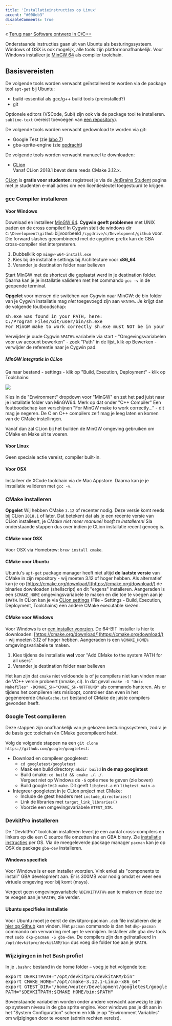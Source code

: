 ```yaml
---
title: 'Installatieinstructies op Linux'
accent: "#008eb3"
disableComments: true
---
```


&laquo;&nbsp;[Terug naar Software ontwerp in C/C++](/teaching/cpp)<br/>

Onderstaande instructies gaan uit van Ubuntu als besturingssysteem. Windows of OSX is ook mogelijk, alle tools zijn platformonafhankelijk. Voor Windows installeer je [MinGW 64](https://sourceforge.net/projects/mingw-w64/) als compiler toolchain. 

## Basisvereisten

De volgende tools worden verwacht geïnstalleerd te worden via de package tool `apt-get` bij Ubuntu:

* build-essential als gcc/g++ build tools (preinstalled?)
* git

Optionele editors (VSCode, Subl) zijn ook via de package tool te installeren. `sublime-text` (vereist toevoegen van [een repository](https://www.sublimetext.com/docs/3/linux_repositories.html)).

De volgende tools worden verwacht gedownload te worden via git:

* Google Test (zie [labo 7](/teaching/cpp/labo-7))
* gba-sprite-engine (zie [opdracht](/teaching/cpp/project))

De volgende tools worden verwacht manueel te downloaden:

* [CLion](https://www.jetbrains.com/clion/download/)<br/>Vanaf CLion 2018.1 bevat deze reeds CMake 3.12.x.

[CLion](https://www.jetbrains.com/clion/download) is **gratis voor studenten**: registreet je via de [JetBrains Student](https://www.jetbrains.com/student/) pagina met je studenten e-mail adres om een licentiesleutel toegestuurd te krijgen. 

### gcc Compiler installeren

#### Voor Windows

Download en installeer [MinGW 64](https://sourceforge.net/projects/mingw-w64/). **Cygwin geeft problemen** met UNIX paden en de cross compiler! In Cygwin stelt de windows dir `C:\Development\github` bijvoorbeeld `/cygdrive/c/Development/github` voor. Die forward slashes gecombineerd met de cygdrive prefix kan de GBA cross-compiler niet interpreteren. 

1. Dubbelklik op `mingw-w64-install.exe`
2. Kies bij de installatie settings bij Architecture voor **x86_64**
3. Verander je destination folder naar believen

Start MinGW met de shortcut die geplaatst werd in je destination folder. Daarna kan je je installatie valideren met het commando `gcc -v` in de geopende terminal. 

**Opgelet** voor mensen die switchen van Cygwin naar MinGW: de bin folder van je Cygwin installatie mag _niet_ toegevoegd zijn aan `%PATH%`. Je krijgt dan de volgende foutboodschap:

<pre>
sh.exe was found in your PATH, here:
C:/Program Files/Git/user/bin/sh.exe
For MinGW make to work correctly sh.exe must NOT be in your path.
</pre>

Verwijder je oude Cygwin `%PATH%` variabele via start - "Omgevingsvariabelen voor uw account bewerken" - zoek "Path" in de lijst, klik op Bewerken - verwijder de referentie naar je Cygwin pad. 

##### MinGW integratie in CLion

Ga naar bestand - settings - klik op "Build, Execution, Deployment" - klik op Toolchains:

<img src="/img/teaching/cpp/clion_settings_mingw.png" class="bordered" />

Kies in de "Environment" dropdown voor "MinGW" en zet het pad juist naar je installatie folder van MinGW64. Merk op dat onder "C++ Compiler" Een foutboodschap kan verschijnen "For MinGW make to work correctly..." - dit mag je negeren. De C en C++ compilers zelf mag je leeg laten en komen van de CMake instellingen.

Vanaf dan zal CLion bij het builden de MinGW omgeving gebruiken om CMake en Make uit te voeren.

#### Voor Linux

Geen speciale actie vereist, compiler built-in.

#### Voor OSX

Installeer de XCode toolchain via de Mac Appstore. Daarna kan je je installatie valideren met `gcc -v`.

### CMake installeren

**Opgelet** Wij hebben CMake `3.12` of recenter nodig. Deze versie komt reeds bij CLion `2018.1` of later. Dat betekent dat als je een recente versie van CLion installeert, je _CMake niet meer manueel hoeft te installeren!_ Sla onderstaande stappen dus over indien je CLion installatie recent genoeg is. 

#### CMake voor OSX

Voor OSX via Homebrew: `brew install cmake`. 

#### CMake voor Ubuntu

Ubuntu's `apt-get` package manager heeft niet altijd **de laatste versie** van CMake in zijn repository - wij moeten 3.12 of hoger hebben. Als alternatief kan je op [https://cmake.org/download/](https://cmake.org/download/) de binaries downloaden (shellscript) en dit "ergens" installeren. Aangeraden is een `$CMAKE_HOME` omgevingsvariabele te maken en die toe te voegen aan je `$PATH`. In CLion kan je via [CLion settings](https://www.jetbrains.com/help/clion/configuring-cmake.html) (File - Settings - Build, Execution, Deployment, Toolchains) een andere CMake executable kiezen. 

#### CMake voor Windows

Voor Windows is er [een installer voorzien](https://cmake.org/download/). De 64-BIT installer is hier te downloaden: [https://cmake.org/download/](https://cmake.org/download/) - wij moeten 3.12 of hoger hebben. Aangeraden is een `%CMAKE_HOME%` omgevingsvariabele te maken. 

1. Kies tijdens de installatie **wel** voor "Add CMake to the system PATH for all users". 
2. Verander je destination folder naar believen

Het kan zijn dat `cmake` niet voldoende is of je compilers niet kan vinden maar de VC++ versie probeert (nmake, cl). In dat geval `cmake -G "Unix Makefiles" -DCMAKE_SH="CMAKE_SH-NOTFOUND"` als commando hanteren. Als er tijdens het compileren iets misloopt, controleer dan even in het gegenereerde `CMakeCache.txt` bestand of CMake de juiste compilers gevonden heeft. 

### Google Test compileren

Deze stappen zijn onafhankelijk van je gekozen besturingssysteem, zodra je de basis gcc toolchain én CMake gecompileerd hebt. 

Volg de volgende stappen na een `git clone https://github.com/google/googletest`:

* Download en compileer googletest:
  * `cd googletest/googletest`
  * Maak een build directory: `mkdir build` **in de map googletest**
  * Build cmake: `cd build && cmake ./../`. <br/>Vergeet niet op Windows de `-G` optie mee te geven (zie boven)
  * Build google test: `make`. Dit geeft `libgtest.a` en `libgtest_main.a`   
* Integreer googletest in je CLion project met CMake:
  * Include de gtest headers met `include_directories()`
  * Link de libraries met `target_link_libraries()`
  * Voorzie een omgevingsvariabele `GTEST_DIR`.

### DevkitPro installeren

De "DevkitPro" toolchain installeren levert je een aantal cross-compilers en linkers op die een C source file omzetten ine en GBA binary. Zie [installatie instructies](https://devkitpro.org/wiki/Getting_Started) per OS. Via de meegeleverde package manager `pacman` kan je op OSX de package `gba-dev` installeren. 

#### Windows specifiek

Voor Windows is er een installer voorzien. Vink enkel als "components to install" GBA development aan. Er is 300MB voor nodig omdat er weer een virtuele omgeving voor bij komt (msys). 

Vergeet geen omgevingsvariabele `%DEVKITPATH%` aan te maken en deze toe te voegen aan je `%PATH%`; zie verder.

#### Ubuntu specifieke installatie

Voor Ubuntu moet je eerst de devkitpro-pacman `.deb` file installeren die je [hier op Github](https://github.com/devkitPro/pacman/releases) kan vinden. Het `pacman` commando is dan het `dkp-pacman` commando om verwarring met `apt` te vermijden. Installeer alle gba dev tools met `sudo dkp-pacman -S gba-dev`. De compilers zijn dan geïnstalleerd in `/opt/devkitpro/devkitARM/bin` dus voeg die folder toe aan je `$PATH`.

### Wijzigingen in het Bash profiel

In je `.bashrc` bestand in de home folder `~` voeg je het volgende toe:

<pre>
export DEVKITPATH="/opt/devkitpro/devkitARM/bin"
export CMAKE_HOME="/opt/cmake-3.12.1-Linux-x86_64"
export GTEST_DIR="/home/wouter/Development/googletest/googletest"
PATH="$DEVKITPATH:$CMAKE_HOME/bin:$PATH"
</pre>

Bovenstaande variabelen worden onder andere verwacht aanwezig te zijn op systeem niveau in de gba sprite engine. Voor windows pas je dit aan in het "System Configuration" scherm en klik je op "Environment Variables" om wijzigingen door te voeren (admin rechten vereist). 